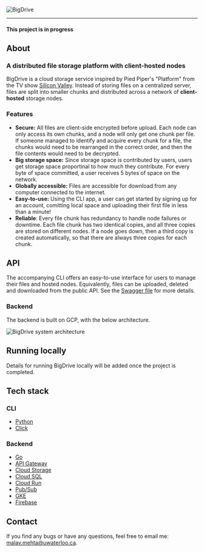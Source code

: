 <img src="https://i.ibb.co/PCFMF6P/logo.png" alt="BigDrive"/>

---

#### This project is in progress

## About

### A distributed file storage platform with client-hosted nodes

BigDrive is a cloud storage service inspired by Pied Piper's "Platform" from the TV show [Silicon Valley](https://en.wikipedia.org/wiki/Silicon_Valley). Instead of storing files on a centralized server, files are split into smaller chunks and distributed across a network of **client-hosted** storage nodes.

### Features

- **Secure:** All files are client-side encrypted before upload. Each node can only access its own chunks, and a node will only get one chunk per file. If someone managed to identify and acquire every chunk for a file, the chunks would need to be rearranged in the correct order, and then the file contents would need to be decrypted.
- **Big storage space:** Since storage space is contributed by users, users get storage space proportinal to how much they contribute. For every byte of space committed, a user receives 5 bytes of space on the network.
- **Globally accessible:** Files are accessible for download from any computer connected to the internet.
- **Easy-to-use:** Using the CLI app, a user can get started by signing up for an account, comitting local space and uploading their first file in less than a minute!
- **Reliable**: Every file chunk has redundancy to handle node failures or downtime. Each file chunk has two identical copies, and all three copies are stored on different nodes. If a node goes down, then a third copy is created automatically, so that there are always three copies for each chunk.

## API

The accompanying CLI offers an easy-to-use interface for users to manage their files and hosted nodes. Equivalently, files can be uploaded, deleted and downloaded from the public API. See the [Swagger file](./backend/api-gateway/api.yaml) for more details.

### Backend

The backend is built on GCP, with the below architecture.

<img src="https://i.ibb.co/qFfK26g/bigdrive.png" alt="BigDrive system architecture" />

## Running locally

Details for running BigDrive locally will be added once the project is completed.

## Tech stack

### CLI

- [Python](https://www.python.org/)
- [Click](https://click.palletsprojects.com/)

### Backend

- [Go](https://go.dev/)
- [API Gateway](https://cloud.google.com/api-gateway)
- [Cloud Storage](https://cloud.google.com/storage)
- [Cloud SQL](https://cloud.google.com/sql)
- [Cloud Run](https://cloud.google.com/run)
- [Pub/Sub](https://cloud.google.com/pubsub)
- [GKE](https://cloud.google.com/kubernetes-engine)
- [Firebase](https://firebase.google.com/)

## Contact

If you find any bugs or have any questions, feel free to email me: [malav.mehta@uwaterloo.ca](mailto:malav.mehta@uwaterloo.ca).
